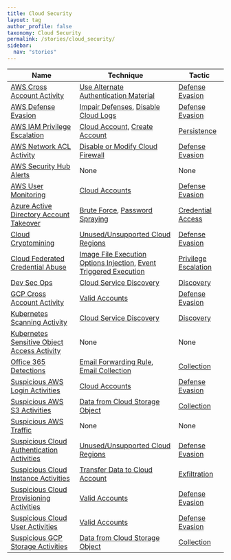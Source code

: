 ```yaml
---
title: Cloud Security
layout: tag
author_profile: false
taxonomy: Cloud Security
permalink: /stories/cloud_security/
sidebar:
  nav: "stories"
---
```


| Name        | Technique   | Tactic       |
| ----------- | ----------- |--------------|
| [AWS Cross Account Activity](/stories/aws_cross_account_activity/) | [Use Alternate Authentication Material](/tags/#use-alternate-authentication-material) | [Defense Evasion](/tags/#defense-evasion) |
| [AWS Defense Evasion](/stories/aws_defense_evasion/) | [Impair Defenses](/tags/#impair-defenses), [Disable Cloud Logs](/tags/#disable-cloud-logs) | [Defense Evasion](/tags/#defense-evasion) |
| [AWS IAM Privilege Escalation](/stories/aws_iam_privilege_escalation/) | [Cloud Account](/tags/#cloud-account), [Create Account](/tags/#create-account) | [Persistence](/tags/#persistence) |
| [AWS Network ACL Activity](/stories/aws_network_acl_activity/) | [Disable or Modify Cloud Firewall](/tags/#disable-or-modify-cloud-firewall) | [Defense Evasion](/tags/#defense-evasion) |
| [AWS Security Hub Alerts]() | None | None |
| [AWS User Monitoring](/stories/aws_user_monitoring/) | [Cloud Accounts](/tags/#cloud-accounts) | [Defense Evasion](/tags/#defense-evasion) |
| [Azure Active Directory Account Takeover](/stories/azure_active_directory_account_takeover/) | [Brute Force](/tags/#brute-force), [Password Spraying](/tags/#password-spraying) | [Credential Access](/tags/#credential-access) |
| [Cloud Cryptomining](/stories/cloud_cryptomining/) | [Unused/Unsupported Cloud Regions](/tags/#unused/unsupported-cloud-regions) | [Defense Evasion](/tags/#defense-evasion) |
| [Cloud Federated Credential Abuse](/stories/cloud_federated_credential_abuse/) | [Image File Execution Options Injection](/tags/#image-file-execution-options-injection), [Event Triggered Execution](/tags/#event-triggered-execution) | [Privilege Escalation](/tags/#privilege-escalation) |
| [Dev Sec Ops](/stories/dev_sec_ops/) | [Cloud Service Discovery](/tags/#cloud-service-discovery) | [Discovery](/tags/#discovery) |
| [GCP Cross Account Activity](/stories/gcp_cross_account_activity/) | [Valid Accounts](/tags/#valid-accounts) | [Defense Evasion](/tags/#defense-evasion) |
| [Kubernetes Scanning Activity](/stories/kubernetes_scanning_activity/) | [Cloud Service Discovery](/tags/#cloud-service-discovery) | [Discovery](/tags/#discovery) |
| [Kubernetes Sensitive Object Access Activity]() | None | None |
| [Office 365 Detections](/stories/office_365_detections/) | [Email Forwarding Rule](/tags/#email-forwarding-rule), [Email Collection](/tags/#email-collection) | [Collection](/tags/#collection) |
| [Suspicious AWS Login Activities](/stories/suspicious_aws_login_activities/) | [Cloud Accounts](/tags/#cloud-accounts) | [Defense Evasion](/tags/#defense-evasion) |
| [Suspicious AWS S3 Activities](/stories/suspicious_aws_s3_activities/) | [Data from Cloud Storage Object](/tags/#data-from-cloud-storage-object) | [Collection](/tags/#collection) |
| [Suspicious AWS Traffic]() | None | None |
| [Suspicious Cloud Authentication Activities](/stories/suspicious_cloud_authentication_activities/) | [Unused/Unsupported Cloud Regions](/tags/#unused/unsupported-cloud-regions) | [Defense Evasion](/tags/#defense-evasion) |
| [Suspicious Cloud Instance Activities](/stories/suspicious_cloud_instance_activities/) | [Transfer Data to Cloud Account](/tags/#transfer-data-to-cloud-account) | [Exfiltration](/tags/#exfiltration) |
| [Suspicious Cloud Provisioning Activities](/stories/suspicious_cloud_provisioning_activities/) | [Valid Accounts](/tags/#valid-accounts) | [Defense Evasion](/tags/#defense-evasion) |
| [Suspicious Cloud User Activities](/stories/suspicious_cloud_user_activities/) | [Valid Accounts](/tags/#valid-accounts) | [Defense Evasion](/tags/#defense-evasion) |
| [Suspicious GCP Storage Activities](/stories/suspicious_gcp_storage_activities/) | [Data from Cloud Storage Object](/tags/#data-from-cloud-storage-object) | [Collection](/tags/#collection) |
